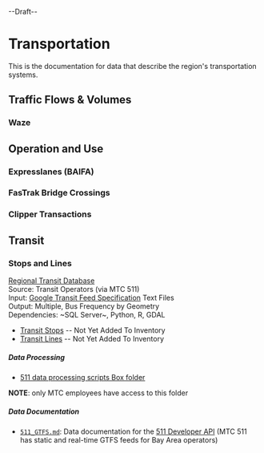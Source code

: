 --Draft--

# Transportation

This is the documentation for data that describe the region's transportation systems.



## Traffic Flows & Volumes

### Waze

## Operation and Use

### Expresslanes (BAIFA)

### FasTrak Bridge Crossings


### Clipper Transactions


## Transit

### Stops and Lines

[Regional Transit Database](https://github.com/bayareametro/RegionalTransitDatabase)   
Source: Transit Operators (via MTC 511)    
Input: [Google Transit Feed Specification](https://developers.google.com/transit/gtfs/) Text Files    
Output: Multiple, Bus Frequency by Geometry    
Dependencies: ~SQL Server~, Python, R, GDAL

- [Transit Stops]() -- Not Yet Added To Inventory  
- [Transit Lines]() -- Not Yet Added To Inventory  

##### Data Processing
- [511 data processing scripts Box folder](https://mtcdrive.app.box.com/folder/77348471902)

**NOTE**: only MTC employees have access to this folder

##### Data Documentation

- [`511_GTFS.md`](https://github.com/BayAreaMetro/DataServices/blob/master/Project-Documentation/mdm/transportation-mdm/511_GTFS.md): Data documentation for the [511 Developer API](https://511.org/developers/list/apis/) (MTC 511 has static and real-time GTFS feeds for Bay Area operators)

 
